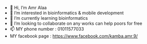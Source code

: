 - 👋 Hi, I’m Amr Alaa
- 👀 I’m interested in bioinformatics & mobile development
- 🌱 I’m currently learning bioinformatics
- 💞️  I’m looking to collaborate on any works can help poors for free
- 📫 MY phone number : 01011577033
-  MY facebook page :  https://www.facebook.com/kamba.amr.9/
<!---
Amr8tom/Amr8tom is a ✨ special ✨ repository because its `README.md` (this file) appears on your GitHub profile.
You can click the Preview link to take a look at your changes.
--->
